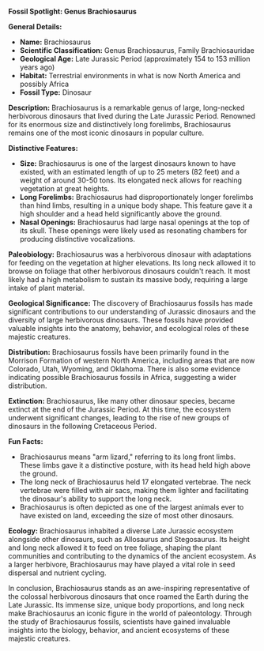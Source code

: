 **Fossil Spotlight: Genus Brachiosaurus**

**General Details:**
- **Name:** Brachiosaurus
- **Scientific Classification:** Genus Brachiosaurus, Family Brachiosauridae
- **Geological Age:** Late Jurassic Period (approximately 154 to 153 million years ago)
- **Habitat:** Terrestrial environments in what is now North America and possibly Africa
- **Fossil Type:** Dinosaur

**Description:**
Brachiosaurus is a remarkable genus of large, long-necked herbivorous dinosaurs that lived during the Late Jurassic Period. Renowned for its enormous size and distinctively long forelimbs, Brachiosaurus remains one of the most iconic dinosaurs in popular culture.

**Distinctive Features:**
- **Size:** Brachiosaurus is one of the largest dinosaurs known to have existed, with an estimated length of up to 25 meters (82 feet) and a weight of around 30-50 tons. Its elongated neck allows for reaching vegetation at great heights.
- **Long Forelimbs:** Brachiosaurus had disproportionately longer forelimbs than hind limbs, resulting in a unique body shape. This feature gave it a high shoulder and a head held significantly above the ground.
- **Nasal Openings:** Brachiosaurus had large nasal openings at the top of its skull. These openings were likely used as resonating chambers for producing distinctive vocalizations.

**Paleobiology:**
Brachiosaurus was a herbivorous dinosaur with adaptations for feeding on the vegetation at higher elevations. Its long neck allowed it to browse on foliage that other herbivorous dinosaurs couldn't reach. It most likely had a high metabolism to sustain its massive body, requiring a large intake of plant material.

**Geological Significance:**
The discovery of Brachiosaurus fossils has made significant contributions to our understanding of Jurassic dinosaurs and the diversity of large herbivorous dinosaurs. These fossils have provided valuable insights into the anatomy, behavior, and ecological roles of these majestic creatures.

**Distribution:**
Brachiosaurus fossils have been primarily found in the Morrison Formation of western North America, including areas that are now Colorado, Utah, Wyoming, and Oklahoma. There is also some evidence indicating possible Brachiosaurus fossils in Africa, suggesting a wider distribution.

**Extinction:**
Brachiosaurus, like many other dinosaur species, became extinct at the end of the Jurassic Period. At this time, the ecosystem underwent significant changes, leading to the rise of new groups of dinosaurs in the following Cretaceous Period.

**Fun Facts:**
- Brachiosaurus means "arm lizard," referring to its long front limbs. These limbs gave it a distinctive posture, with its head held high above the ground.
- The long neck of Brachiosaurus held 17 elongated vertebrae. The neck vertebrae were filled with air sacs, making them lighter and facilitating the dinosaur's ability to support the long neck.
- Brachiosaurus is often depicted as one of the largest animals ever to have existed on land, exceeding the size of most other dinosaurs.

**Ecology:**
Brachiosaurus inhabited a diverse Late Jurassic ecosystem alongside other dinosaurs, such as Allosaurus and Stegosaurus. Its height and long neck allowed it to feed on tree foliage, shaping the plant communities and contributing to the dynamics of the ancient ecosystem. As a larger herbivore, Brachiosaurus may have played a vital role in seed dispersal and nutrient cycling.

In conclusion, Brachiosaurus stands as an awe-inspiring representative of the colossal herbivorous dinosaurs that once roamed the Earth during the Late Jurassic. Its immense size, unique body proportions, and long neck make Brachiosaurus an iconic figure in the world of paleontology. Through the study of Brachiosaurus fossils, scientists have gained invaluable insights into the biology, behavior, and ancient ecosystems of these majestic creatures.